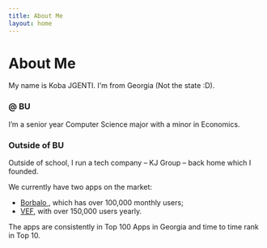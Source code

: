 ```yaml
---
title: About Me
layout: home
---
```


# About Me

My name is Koba JGENTI. I'm from Georgia (Not the state :D).

### @ BU
I’m a senior year Computer Science major with a minor in Economics. 

### Outside of BU 
Outside of school, I run a tech company – KJ Group – back home which I founded. 

We currently have two apps on the market:
* [Borbalo ](https://borbalo.ge), which has over 100,000 monthly users; 
* [VEF](https://apps.apple.com/ge/app/vefxistyaosani/id1494639788), with over 150,000 users yearly.

The apps are consistently in Top 100 Apps in Georgia and time to time rank in Top 10.
